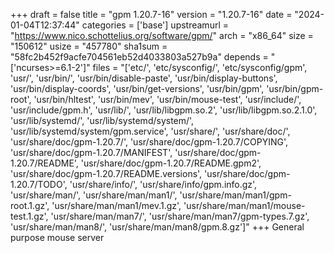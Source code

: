 +++
draft = false
title = "gpm 1.20.7-16"
version = "1.20.7-16"
date = "2024-01-04T12:37:44"
categories = ['base']
upstreamurl = "https://www.nico.schottelius.org/software/gpm/"
arch = "x86_64"
size = "150612"
usize = "457780"
sha1sum = "58fc2b452f9acfe704561eb52d4033803a527b9a"
depends = "['ncurses>=6.1-2']"
files = "['etc/', 'etc/sysconfig/', 'etc/sysconfig/gpm', 'usr/', 'usr/bin/', 'usr/bin/disable-paste', 'usr/bin/display-buttons', 'usr/bin/display-coords', 'usr/bin/get-versions', 'usr/bin/gpm', 'usr/bin/gpm-root', 'usr/bin/hltest', 'usr/bin/mev', 'usr/bin/mouse-test', 'usr/include/', 'usr/include/gpm.h', 'usr/lib/', 'usr/lib/libgpm.so.2', 'usr/lib/libgpm.so.2.1.0', 'usr/lib/systemd/', 'usr/lib/systemd/system/', 'usr/lib/systemd/system/gpm.service', 'usr/share/', 'usr/share/doc/', 'usr/share/doc/gpm-1.20.7/', 'usr/share/doc/gpm-1.20.7/COPYING', 'usr/share/doc/gpm-1.20.7/MANIFEST', 'usr/share/doc/gpm-1.20.7/README', 'usr/share/doc/gpm-1.20.7/README.gpm2', 'usr/share/doc/gpm-1.20.7/README.versions', 'usr/share/doc/gpm-1.20.7/TODO', 'usr/share/info/', 'usr/share/info/gpm.info.gz', 'usr/share/man/', 'usr/share/man/man1/', 'usr/share/man/man1/gpm-root.1.gz', 'usr/share/man/man1/mev.1.gz', 'usr/share/man/man1/mouse-test.1.gz', 'usr/share/man/man7/', 'usr/share/man/man7/gpm-types.7.gz', 'usr/share/man/man8/', 'usr/share/man/man8/gpm.8.gz']"
+++
General purpose mouse server